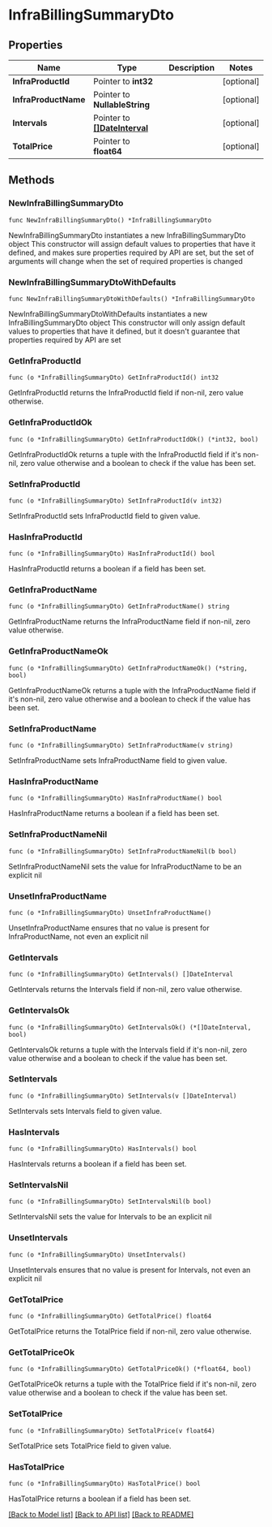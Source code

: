 # InfraBillingSummaryDto

## Properties

Name | Type | Description | Notes
------------ | ------------- | ------------- | -------------
**InfraProductId** | Pointer to **int32** |  | [optional] 
**InfraProductName** | Pointer to **NullableString** |  | [optional] 
**Intervals** | Pointer to [**[]DateInterval**](DateInterval.md) |  | [optional] 
**TotalPrice** | Pointer to **float64** |  | [optional] 

## Methods

### NewInfraBillingSummaryDto

`func NewInfraBillingSummaryDto() *InfraBillingSummaryDto`

NewInfraBillingSummaryDto instantiates a new InfraBillingSummaryDto object
This constructor will assign default values to properties that have it defined,
and makes sure properties required by API are set, but the set of arguments
will change when the set of required properties is changed

### NewInfraBillingSummaryDtoWithDefaults

`func NewInfraBillingSummaryDtoWithDefaults() *InfraBillingSummaryDto`

NewInfraBillingSummaryDtoWithDefaults instantiates a new InfraBillingSummaryDto object
This constructor will only assign default values to properties that have it defined,
but it doesn't guarantee that properties required by API are set

### GetInfraProductId

`func (o *InfraBillingSummaryDto) GetInfraProductId() int32`

GetInfraProductId returns the InfraProductId field if non-nil, zero value otherwise.

### GetInfraProductIdOk

`func (o *InfraBillingSummaryDto) GetInfraProductIdOk() (*int32, bool)`

GetInfraProductIdOk returns a tuple with the InfraProductId field if it's non-nil, zero value otherwise
and a boolean to check if the value has been set.

### SetInfraProductId

`func (o *InfraBillingSummaryDto) SetInfraProductId(v int32)`

SetInfraProductId sets InfraProductId field to given value.

### HasInfraProductId

`func (o *InfraBillingSummaryDto) HasInfraProductId() bool`

HasInfraProductId returns a boolean if a field has been set.

### GetInfraProductName

`func (o *InfraBillingSummaryDto) GetInfraProductName() string`

GetInfraProductName returns the InfraProductName field if non-nil, zero value otherwise.

### GetInfraProductNameOk

`func (o *InfraBillingSummaryDto) GetInfraProductNameOk() (*string, bool)`

GetInfraProductNameOk returns a tuple with the InfraProductName field if it's non-nil, zero value otherwise
and a boolean to check if the value has been set.

### SetInfraProductName

`func (o *InfraBillingSummaryDto) SetInfraProductName(v string)`

SetInfraProductName sets InfraProductName field to given value.

### HasInfraProductName

`func (o *InfraBillingSummaryDto) HasInfraProductName() bool`

HasInfraProductName returns a boolean if a field has been set.

### SetInfraProductNameNil

`func (o *InfraBillingSummaryDto) SetInfraProductNameNil(b bool)`

 SetInfraProductNameNil sets the value for InfraProductName to be an explicit nil

### UnsetInfraProductName
`func (o *InfraBillingSummaryDto) UnsetInfraProductName()`

UnsetInfraProductName ensures that no value is present for InfraProductName, not even an explicit nil
### GetIntervals

`func (o *InfraBillingSummaryDto) GetIntervals() []DateInterval`

GetIntervals returns the Intervals field if non-nil, zero value otherwise.

### GetIntervalsOk

`func (o *InfraBillingSummaryDto) GetIntervalsOk() (*[]DateInterval, bool)`

GetIntervalsOk returns a tuple with the Intervals field if it's non-nil, zero value otherwise
and a boolean to check if the value has been set.

### SetIntervals

`func (o *InfraBillingSummaryDto) SetIntervals(v []DateInterval)`

SetIntervals sets Intervals field to given value.

### HasIntervals

`func (o *InfraBillingSummaryDto) HasIntervals() bool`

HasIntervals returns a boolean if a field has been set.

### SetIntervalsNil

`func (o *InfraBillingSummaryDto) SetIntervalsNil(b bool)`

 SetIntervalsNil sets the value for Intervals to be an explicit nil

### UnsetIntervals
`func (o *InfraBillingSummaryDto) UnsetIntervals()`

UnsetIntervals ensures that no value is present for Intervals, not even an explicit nil
### GetTotalPrice

`func (o *InfraBillingSummaryDto) GetTotalPrice() float64`

GetTotalPrice returns the TotalPrice field if non-nil, zero value otherwise.

### GetTotalPriceOk

`func (o *InfraBillingSummaryDto) GetTotalPriceOk() (*float64, bool)`

GetTotalPriceOk returns a tuple with the TotalPrice field if it's non-nil, zero value otherwise
and a boolean to check if the value has been set.

### SetTotalPrice

`func (o *InfraBillingSummaryDto) SetTotalPrice(v float64)`

SetTotalPrice sets TotalPrice field to given value.

### HasTotalPrice

`func (o *InfraBillingSummaryDto) HasTotalPrice() bool`

HasTotalPrice returns a boolean if a field has been set.


[[Back to Model list]](../README.md#documentation-for-models) [[Back to API list]](../README.md#documentation-for-api-endpoints) [[Back to README]](../README.md)


